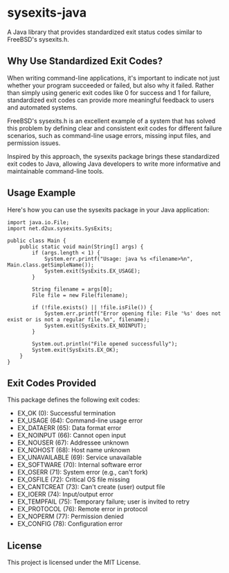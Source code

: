 # sysexits-java

A Java library that provides standardized exit status codes similar to FreeBSD's
sysexits.h. 

## Why Use Standardized Exit Codes?

When writing command-line applications, it's important to indicate not just
whether your program succeeded or failed, but also why it failed. Rather than
simply using generic exit codes like 0 for success and 1 for failure,
standardized exit codes can provide more meaningful feedback to users and
automated systems.

FreeBSD's sysexits.h is an excellent example of a system that has solved this
problem by defining clear and consistent exit codes for different failure
scenarios, such as command-line usage errors, missing input files, and
permission issues.

Inspired by this approach, the sysexits package brings these standardized exit
codes to Java, allowing Java developers to write more informative and maintainable
command-line tools. 

## Usage Example

Here's how you can use the sysexits package in your Java application:

```
import java.io.File;
import net.d2ux.sysexits.SysExits;

public class Main {
    public static void main(String[] args) {
        if (args.length < 1) {
            System.err.printf("Usage: java %s <filename>%n", Main.class.getSimpleName());
            System.exit(SysExits.EX_USAGE);
        }

        String filename = args[0];
        File file = new File(filename);

        if (!file.exists() || !file.isFile()) {
            System.err.printf("Error opening file: File '%s' does not exist or is not a regular file.%n", filename);
            System.exit(SysExits.EX_NOINPUT);
        }

        System.out.println("File opened successfully");
        System.exit(SysExits.EX_OK);
    }
}
```


## Exit Codes Provided

This package defines the following exit codes:

- EX_OK (0): Successful termination
- EX_USAGE (64): Command-line usage error
- EX_DATAERR (65): Data format error
- EX_NOINPUT (66): Cannot open input
- EX_NOUSER (67): Addressee unknown
- EX_NOHOST (68): Host name unknown
- EX_UNAVAILABLE (69): Service unavailable
- EX_SOFTWARE (70): Internal software error
- EX_OSERR (71): System error (e.g., can't fork)
- EX_OSFILE (72): Critical OS file missing
- EX_CANTCREAT (73): Can't create (user) output file
- EX_IOERR (74): Input/output error
- EX_TEMPFAIL (75): Temporary failure; user is invited to retry
- EX_PROTOCOL (76): Remote error in protocol
- EX_NOPERM (77): Permission denied
- EX_CONFIG (78): Configuration error

## License

This project is licensed under the MIT License.